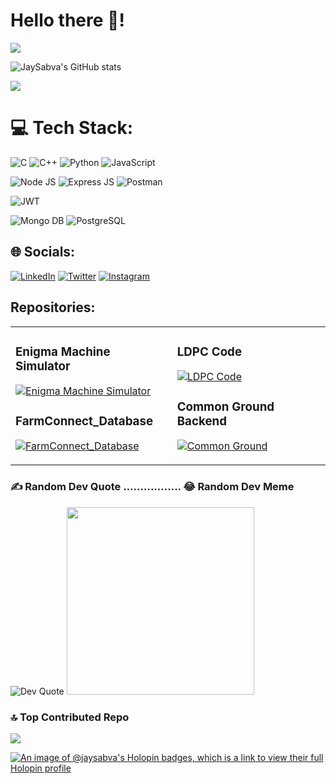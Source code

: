# Hello there 🌌!
![](https://user-images.githubusercontent.com/74038190/225813708-98b745f2-7d22-48cf-9150-083f1b00d6c9.gif)

![JaySabva's GitHub stats](https://github-readme-stats.vercel.app/api?username=JaySabva&show_icons=true&rank_icon=github&theme=codeSTACKr)

![](https://github-readme-streak-stats.herokuapp.com/?user=jaysabva&icons=true&theme=transparent&hide_border=false)

# 💻 Tech Stack:
![C](https://img.shields.io/badge/c-%2300599C.svg?style=for-the-badge&logo=c&logoColor=white)
![C++](https://img.shields.io/badge/c++-%2300599C.svg?style=for-the-badge&logo=c%2B%2B&logoColor=white) 
![Python](https://img.shields.io/badge/python-3670A0?style=for-the-badge&logo=python&logoColor=ffdd54)
![JavaScript](https://img.shields.io/badge/javascript-%23323330.svg?style=for-the-badge&logo=javascript&logoColor=%23F7DF1E) 






![Node JS](https://img.shields.io/badge/Node%20js-339933?style=for-the-badge&logo=nodedotjs&logoColor=white)
![Express JS](https://img.shields.io/badge/Express%20js-000000?style=for-the-badge&logo=express&logoColor=white) 
![Postman](https://img.shields.io/badge/Postman-FF6C37?style=for-the-badge&logo=postman&logoColor=white) 

![JWT](https://img.shields.io/badge/JWT-black?style=for-the-badge&logo=JSON%20web%20tokens) 


![Mongo DB](https://img.shields.io/badge/MongoDB-4EA94B?style=for-the-badge&logo=mongodb&logoColor=black)
![PostgreSQL](https://img.shields.io/badge/PostgreSQL-316192?style=for-the-badge&logo=postgresql&logoColor=black)

## 🌐 Socials:
[![LinkedIn](https://img.shields.io/badge/LinkedIn-%230077B5.svg?logo=linkedin&logoColor=white)](https://linkedin.com/in/JaySabva) [![Twitter](https://img.shields.io/badge/Twitter-%231DA1F2.svg?logo=Twitter&logoColor=white)](https://twitter.com/jaysabva)
[![Instagram](https://img.shields.io/badge/Instagram-%23E4405F.svg?logo=Instagram&logoColor=white)](https://instagram.com/jay_sabva) 

## Repositories:

<table>
<tr>
<td>
  
### Enigma Machine Simulator
[![Enigma Machine Simulator](https://github-readme-stats.vercel.app/api/pin/?username=JaySabva&repo=Enigma_Machine&show_icons=true&theme=transparent)](https://github.com/JaySabva/Enigma-Machine)

### FarmConnect_Database
[![FarmConnect_Database](https://github-readme-stats.vercel.app/api/pin/?username=JaySabva&repo=FarmConnect_Database_PgSQL&show_icons=true&theme=transparent)](https://github.com/JaySabva/FarmConnect_Database_PgSQL)
</td>
<td>
  
### LDPC Code
[![LDPC Code](https://github-readme-stats.vercel.app/api/pin/?username=JaySabva&repo=Low_Density_Parity_Check_Decoding_Matlab&show_icons=true&theme=transparent)](https://github.com/JaySabva/Low_Density_Parity_Check_Decoding_Matlab)

### Common Ground Backend
[![Common Ground](https://github-readme-stats.vercel.app/api/pin/?username=JaySabva&repo=Common_Ground&show_icons=true&theme=transparent)](https://github.com/JaySabva/Commmon_Ground)
</td>
</tr>
</table>

### ✍️ Random Dev Quote .................           😂 Random Dev Meme
![Dev Quote](https://quotes-github-readme.vercel.app/api?type=vetical&theme=radical)
<img src="https://randommeme-five.vercel.app/" height="300px" width="300px"/>

### 🔝 Top Contributed Repo
![](https://github-contributor-stats.vercel.app/api?username=jaysabva&limit=5&theme=dracula&combine_all_yearly_contributions=true)

<!-- Proudly created with GPRM ( https://gprm.itsvg.in ) -->
[![An image of @jaysabva's Holopin badges, which is a link to view their full Holopin profile](https://holopin.me/jaysabva)](https://holopin.io/@jaysabva)



